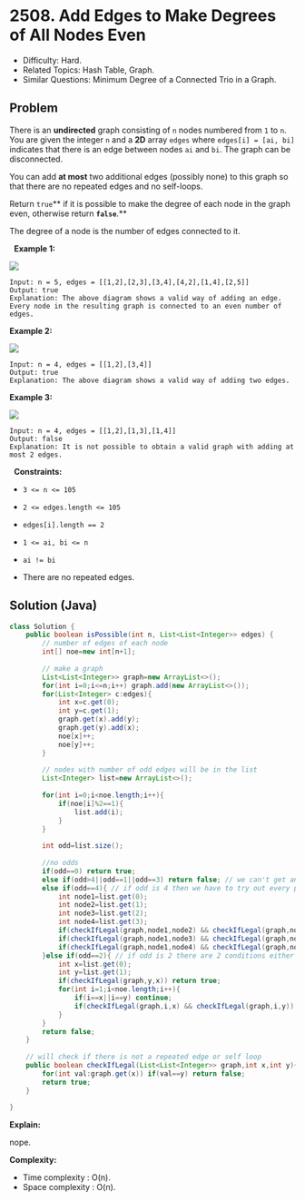 # 2508. Add Edges to Make Degrees of All Nodes Even

- Difficulty: Hard.
- Related Topics: Hash Table, Graph.
- Similar Questions: Minimum Degree of a Connected Trio in a Graph.

## Problem

There is an **undirected** graph consisting of ```n``` nodes numbered from ```1``` to ```n```. You are given the integer ```n``` and a **2D** array ```edges``` where ```edges[i] = [ai, bi]``` indicates that there is an edge between nodes ```ai``` and ```bi```. The graph can be disconnected.

You can add **at most** two additional edges (possibly none) to this graph so that there are no repeated edges and no self-loops.

Return ```true```** if it is possible to make the degree of each node in the graph even, otherwise return **```false```**.**

The degree of a node is the number of edges connected to it.

 
**Example 1:**

![](https://assets.leetcode.com/uploads/2022/10/26/agraphdrawio.png)

```
Input: n = 5, edges = [[1,2],[2,3],[3,4],[4,2],[1,4],[2,5]]
Output: true
Explanation: The above diagram shows a valid way of adding an edge.
Every node in the resulting graph is connected to an even number of edges.
```

**Example 2:**

![](https://assets.leetcode.com/uploads/2022/10/26/aagraphdrawio.png)

```
Input: n = 4, edges = [[1,2],[3,4]]
Output: true
Explanation: The above diagram shows a valid way of adding two edges.
```

**Example 3:**

![](https://assets.leetcode.com/uploads/2022/10/26/aaagraphdrawio.png)

```
Input: n = 4, edges = [[1,2],[1,3],[1,4]]
Output: false
Explanation: It is not possible to obtain a valid graph with adding at most 2 edges.
```

 
**Constraints:**


	
- ```3 <= n <= 105```
	
- ```2 <= edges.length <= 105```
	
- ```edges[i].length == 2```
	
- ```1 <= ai, bi <= n```
	
- ```ai != bi```
	
- There are no repeated edges.



## Solution (Java)

```java
class Solution {
    public boolean isPossible(int n, List<List<Integer>> edges) {
        // number of edges of each node
        int[] noe=new int[n+1];
        
        // make a graph
        List<List<Integer>> graph=new ArrayList<>();
        for(int i=0;i<=n;i++) graph.add(new ArrayList<>());
        for(List<Integer> c:edges){
            int x=c.get(0);
            int y=c.get(1);
            graph.get(x).add(y);
            graph.get(y).add(x);
            noe[x]++;
            noe[y]++;
        }
        
        // nodes with number of odd edges will be in the list
        List<Integer> list=new ArrayList<>();
        
        for(int i=0;i<noe.length;i++){ 
            if(noe[i]%2==1){
                list.add(i);
            }
        }
        
        int odd=list.size();   
        
        //no odds
        if(odd==0) return true;
        else if(odd>4||odd==1||odd==3) return false; // we can't get ans with these conditions because edges will connect 2 nodes
        else if(odd==4){ // if odd is 4 then we have to try out every possible combination
            int node1=list.get(0);
            int node2=list.get(1);
            int node3=list.get(2);
            int node4=list.get(3);
            if(checkIfLegal(graph,node1,node2) && checkIfLegal(graph,node3,node4)) return true;
            if(checkIfLegal(graph,node1,node3) && checkIfLegal(graph,node2,node4)) return true;
            if(checkIfLegal(graph,node1,node4) && checkIfLegal(graph,node2,node3)) return true;
        }else if(odd==2){ // if odd is 2 there are 2 conditions either join the 2 nodes with odd edges or join one node with even edge with 2 nodes with odd edge
            int x=list.get(0);
            int y=list.get(1);
            if(checkIfLegal(graph,y,x)) return true;
            for(int i=1;i<noe.length;i++){
                if(i==x||i==y) continue;
                if(checkIfLegal(graph,i,x) && checkIfLegal(graph,i,y)) return true;
            }
        }
        return false;
    }
    
    // will check if there is not a repeated edge or self loop
    public boolean checkIfLegal(List<List<Integer>> graph,int x,int y){
        for(int val:graph.get(x)) if(val==y) return false;
        return true;
    }
    
}
```

**Explain:**

nope.

**Complexity:**

* Time complexity : O(n).
* Space complexity : O(n).
